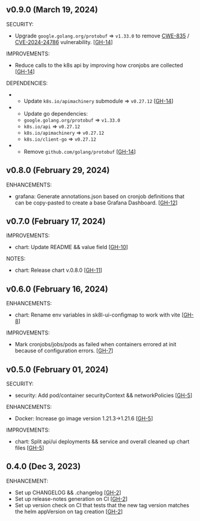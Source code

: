 ## v0.9.0 (March 19, 2024)

SECURITY:

* Upgrade `google.golang.org/protobuf` => `v1.33.0` to remove [CWE-835](https://cwe.mitre.org/data/definitions/835.html) / [CVE-2024-24786](https://cve.mitre.org/cgi-bin/cvename.cgi?name=CVE-2024-24786) vulnerability. [[GH-14](https://github.com/danroux/sk8l-api/issues/14)]

IMPROVEMENTS:

* Reduce calls to the k8s api by improving how cronjobs are collected [[GH-14](https://github.com/danroux/sk8l-api/issues/14)]

DEPENDENCIES:

* - Update `k8s.io/apimachinery` submodule => `v0.27.12` [[GH-14](https://github.com/danroux/sk8l-api/issues/14)]
* - Update go dependencies:
  - `google.golang.org/protobuf` => `v1.33.0`
  - `k8s.io/api` => `v0.27.12`
  - `k8s.io/apimachinery` => `v0.27.12`
  - `k8s.io/client-go` => `v0.27.12`
* - Remove `github.com/golang/protobuf` [[GH-14](https://github.com/danroux/sk8l-api/issues/14)]

## v0.8.0 (February 29, 2024)

ENHANCEMENTS:

* grafana: Generate annotations.json based on cronjob definitions that can be copy-pasted to create a base Grafana Dashboard. [[GH-12](https://github.com/danroux/sk8l-api/issues/12)]

## v0.7.0 (February 17, 2024)

IMPROVEMENTS:

* chart: Update README && value field [[GH-10](https://github.com/danroux/sk8l-api/issues/10)]

NOTES:

* chart: Release chart v.0.8.0 [[GH-11](https://github.com/danroux/sk8l-api/issues/11)]

## v0.6.0 (February 16, 2024)

ENHANCEMENTS:

* chart: Rename env variables in sk8l-ui-configmap to work with vite [[GH-8](https://github.com/danroux/sk8l-api/issues/8)]

IMPROVEMENTS:

* Mark cronjobs/jobs/pods as failed when containers errored at init because of configuration errors. [[GH-7](https://github.com/danroux/sk8l-api/issues/7)]

## v0.5.0 (February 01, 2024)

SECURITY:

* security: Add pod/container securityContext && networkPolicies [[GH-5](https://github.com/danroux/sk8l-api/issues/5)]

ENHANCEMENTS:

* Docker: Increase go image version 1.21.3->1.21.6 [[GH-5](https://github.com/danroux/sk8l-api/issues/5)]

IMPROVEMENTS:

* chart: Split api/ui deployments && service and overall cleaned up chart files [[GH-5](https://github.com/danroux/sk8l-api/issues/5)]

## 0.4.0 (Dec 3, 2023)

ENHANCEMENT:

* Set up CHANGELOG && .changelog [[GH-2](https://github.com/danroux/sk8l-api/issues/2)]
* Set up release-notes generation on CI [[GH-2](https://github.com/danroux/sk8l-api/issues/2)]
* Set up version check on CI that tests that the new tag version matches the helm appVersion on tag creation [[GH-2](https://github.com/danroux/sk8l-api/issues/2)]
